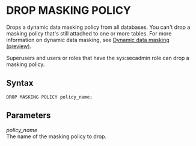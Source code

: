 # DROP MASKING POLICY<a name="r_DROP_MASKING_POLICY"></a>

Drops a dynamic data masking policy from all databases\. You can't drop a masking policy that's still attached to one or more tables\. For more information on dynamic data masking, see [Dynamic data masking \(preview\)](t_ddm.md)\.

Superusers and users or roles that have the sys:secadmin role can drop a masking policy\.

## Syntax<a name="r_DROP_MASKING_POLICY-synopsis"></a>

```
DROP MASKING POLICY policy_name;
```

## Parameters<a name="r_DROP_MASKING_POLICY-parameters"></a>

 *policy\_name*   
The name of the masking policy to drop\.